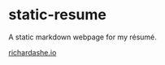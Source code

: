 # static-resume
A static markdown webpage for my résumé.  
  
[richardashe.io](https://richardashe.io)  
  

